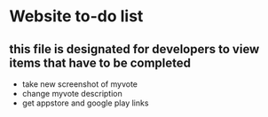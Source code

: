 # Website to-do list

## this file is designated for developers to view items that have to be completed

- take new screenshot of myvote
- change myvote description
- get appstore and google play links
